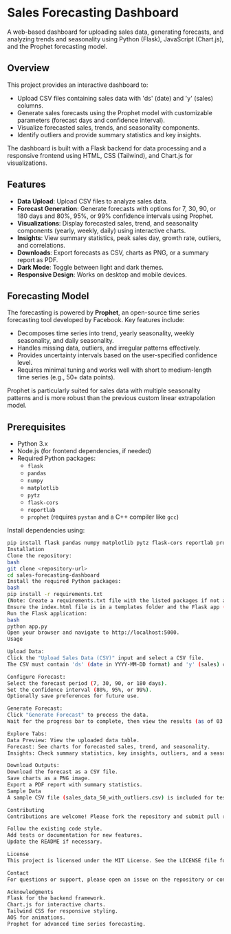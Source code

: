 # Sales Forecasting Dashboard

A web-based dashboard for uploading sales data, generating forecasts, and analyzing trends and seasonality using Python (Flask), JavaScript (Chart.js), and the Prophet forecasting model.

## Overview

This project provides an interactive dashboard to:
- Upload CSV files containing sales data with 'ds' (date) and 'y' (sales) columns.
- Generate sales forecasts using the Prophet model with customizable parameters (forecast days and confidence interval).
- Visualize forecasted sales, trends, and seasonality components.
- Identify outliers and provide summary statistics and key insights.

The dashboard is built with a Flask backend for data processing and a responsive frontend using HTML, CSS (Tailwind), and Chart.js for visualizations.

## Features

- **Data Upload**: Upload CSV files to analyze sales data.
- **Forecast Generation**: Generate forecasts with options for 7, 30, 90, or 180 days and 80%, 95%, or 99% confidence intervals using Prophet.
- **Visualizations**: Display forecasted sales, trend, and seasonality components (yearly, weekly, daily) using interactive charts.
- **Insights**: View summary statistics, peak sales day, growth rate, outliers, and correlations.
- **Downloads**: Export forecasts as CSV, charts as PNG, or a summary report as PDF.
- **Dark Mode**: Toggle between light and dark themes.
- **Responsive Design**: Works on desktop and mobile devices.

## Forecasting Model

The forecasting is powered by **Prophet**, an open-source time series forecasting tool developed by Facebook. Key features include:
- Decomposes time series into trend, yearly seasonality, weekly seasonality, and daily seasonality.
- Handles missing data, outliers, and irregular patterns effectively.
- Provides uncertainty intervals based on the user-specified confidence level.
- Requires minimal tuning and works well with short to medium-length time series (e.g., 50+ data points).

Prophet is particularly suited for sales data with multiple seasonality patterns and is more robust than the previous custom linear extrapolation model.

## Prerequisites

- Python 3.x
- Node.js (for frontend dependencies, if needed)
- Required Python packages:
  - `flask`
  - `pandas`
  - `numpy`
  - `matplotlib`
  - `pytz`
  - `flask-cors`
  - `reportlab`
  - `prophet` (requires `pystan` and a C++ compiler like `gcc`)

Install dependencies using:
```bash
pip install flask pandas numpy matplotlib pytz flask-cors reportlab prophet
Installation
Clone the repository:
bash
git clone <repository-url>
cd sales-forecasting-dashboard
Install the required Python packages:
bash
pip install -r requirements.txt
(Note: Create a requirements.txt file with the listed packages if not already present.)
Ensure the index.html file is in a templates folder and the Flask app (app.py) is in the project root.
Run the Flask application:
bash
python app.py
Open your browser and navigate to http://localhost:5000.
Usage

Upload Data:
Click the "Upload Sales Data (CSV)" input and select a CSV file.
The CSV must contain 'ds' (date in YYYY-MM-DD format) and 'y' (sales) columns.

Configure Forecast:
Select the forecast period (7, 30, 90, or 180 days).
Set the confidence interval (80%, 95%, or 99%).
Optionally save preferences for future use.

Generate Forecast:
Click "Generate Forecast" to process the data.
Wait for the progress bar to complete, then view the results (as of 03:08 PM IST, June 27, 2025).

Explore Tabs:
Data Preview: View the uploaded data table.
Forecast: See charts for forecasted sales, trend, and seasonality.
Insights: Check summary statistics, key insights, outliers, and a seasonality/trend plot.

Download Outputs:
Download the forecast as a CSV file.
Save charts as a PNG image.
Export a PDF report with summary statistics.
Sample Data
A sample CSV file (sales_data_50_with_outliers.csv) is included for testing. It contains 50 days of sales data with 3 outliers.

Contributing
Contributions are welcome! Please fork the repository and submit pull requests with your changes. Ensure to:

Follow the existing code style.
Add tests or documentation for new features.
Update the README if necessary.

License
This project is licensed under the MIT License. See the LICENSE file for details.

Contact
For questions or support, please open an issue on the repository or contact the maintainer at su.karthikeyan17@gmail.com.

Acknowledgments
Flask for the backend framework.
Chart.js for interactive charts.
Tailwind CSS for responsive styling.
AOS for animations.
Prophet for advanced time series forecasting.
